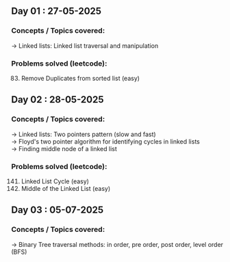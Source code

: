 ## Day 01 : 27-05-2025

### Concepts / Topics covered:

-> Linked lists: Linked list traversal and manipulation

### Problems solved (leetcode):

83. Remove Duplicates from sorted list (easy)

## Day 02 : 28-05-2025

### Concepts / Topics covered:

-> Linked lists: Two pointers pattern (slow and fast) <br>
-> Floyd's two pointer algorithm for identifying cycles in linked lists <br>
-> Finding middle node of a linked list

### Problems solved (leetcode):

141. Linked List Cycle (easy)
142. Middle of the Linked List (easy)

## Day 03 : 05-07-2025

### Concepts / Topics covered:

-> Binary Tree traversal methods: in order, pre order, post order, level order (BFS)
